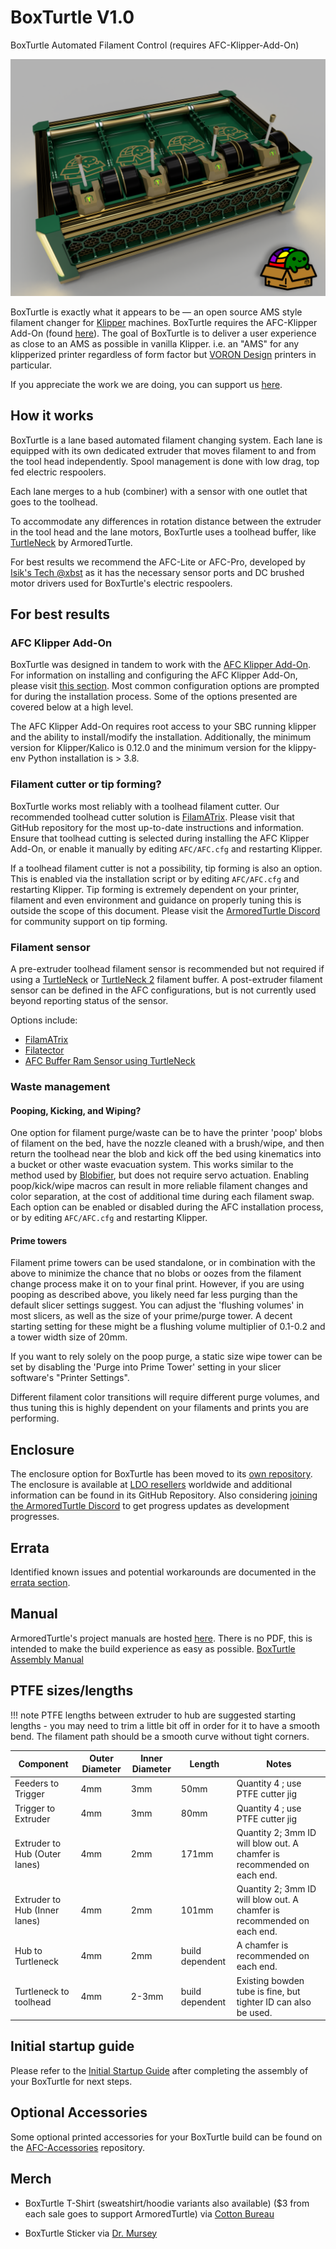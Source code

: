 # BoxTurtle V1.0

BoxTurtle Automated Filament Control (requires AFC-Klipper-Add-On)

![BT_Render](../assets/images/boxturtle-render.png)


BoxTurtle is exactly what it appears to be — an open source AMS style filament changer
for [Klipper](https://klipper3d.org) machines.
BoxTurtle requires the AFC-Klipper Add-On (found [here](https://github.com/ArmoredTurtle/AFC-Klipper-Add-On)).
The goal of BoxTurtle is to deliver a user experience as close to an AMS as possible in vanilla Klipper. i.e. an "AMS"
for any klipperized printer regardless of form factor but [VORON Design](https://vorondesign.com) printers in
particular.

If you appreciate the work we are doing, you can support
us [here](https://www.paypal.com/donate/?hosted_button_id=J4WRJBYGFYHLE).

## How it works

BoxTurtle is a lane based automated filament changing system. Each lane is equipped with its own dedicated extruder that
moves filament to and from the tool head independently. Spool management is done with low drag, top fed electric
respoolers.

Each lane merges to a hub (combiner) with a sensor with one outlet that goes to the toolhead.

To accommodate any differences in rotation distance between the extruder in the tool head and the lane motors, BoxTurtle
uses a toolhead buffer, like [TurtleNeck](https://github.com/ArmoredTurtle/TurtleNeck) by ArmoredTurtle.

For best results we recommend the AFC-Lite or AFC-Pro, developed by [Isik's Tech @xbst](https://github.com/xbst/AFC-Lite/) as it
has the necessary sensor ports and DC brushed motor drivers used for BoxTurtle's electric respoolers.

## For best results

### AFC Klipper Add-On

BoxTurtle was designed in tandem to work with
the [AFC Klipper Add-On](https://github.com/ArmoredTurtle/AFC-Klipper-Add-On). For information on installing and
configuring the AFC Klipper Add-On, please visit [this section](../afc-klipper-add-on/installation/getting-started.md). 
Most common
configuration options are prompted for during the installation process. Some of the options presented are covered below
at a high level.

The AFC Klipper Add-On requires root access to your SBC running klipper and the ability to install/modify the
installation. Additionally, the minimum version for Klipper/Kalico is 0.12.0 and the minimum version for the klippy-env
Python installation is > 3.8.

### Filament cutter or tip forming?

BoxTurtle works most reliably with a toolhead filament cutter. Our recommended toolhead cutter solution
is [FilamATrix](https://github.com/thunderkeys/FilamATrix). Please visit that GitHub repository for the most up-to-date
instructions and information. Ensure that toolhead cutting is selected during installing the AFC Klipper Add-On, or
enable it manually by editing `AFC/AFC.cfg` and restarting Klipper.

If a toolhead filament cutter is not a possibility, tip forming is also an option. This is enabled via the installation
script or by editing `AFC/AFC.cfg` and restarting Klipper. Tip forming is extremely dependent on your printer,
filament and even environment and guidance on properly tuning this is outside the scope of this document. Please visit
the [ArmoredTurtle Discord](https://discord.gg/eT8zc3bvPR) for community support on tip forming.

### Filament sensor

A pre-extruder toolhead filament sensor is recommended but not required if using
a [TurtleNeck](https://github.com/ArmoredTurtle/TurtleNeck)
or [TurtleNeck 2](https://github.com/ArmoredTurtle/TurtleNeck2.0) filament buffer. A post-extruder filament sensor can
be defined in the AFC configurations, but is not currently used beyond reporting status of the sensor.

Options include:

- [FilamATrix](https://github.com/thunderkeys/FilamATrix)
- [Filatector](https://github.com/ArmoredTurtle/Filatector)
- [AFC Buffer Ram Sensor using TurtleNeck](../afc-klipper-add-on/installation/buffer-ram-sensor.md)

### Waste management

#### Pooping, Kicking, and Wiping?

One option for filament purge/waste can be to have the printer 'poop' blobs of filament on the bed, have the nozzle
cleaned with a brush/wipe, and then return the toolhead near the blob and kick off the bed using kinematics into a
bucket or other waste evacuation system. This works similar to the method used
by [Blobifier](https://github.com/Dendrowen/Blobifier), but does not require servo actuation. Enabling poop/kick/wipe
macros can result in more reliable filament changes and color separation, at the cost of additional time during each
filament swap. Each option can be enabled or disabled during the AFC installation process, or by editing `AFC/AFC.cfg`
and restarting Klipper.

#### Prime towers
Filament prime towers can be used standalone, or in combination with the above to minimize the chance that no blobs or
oozes from the filament change process make it on to your final print. However, if you are using pooping as described
above, you likely need far less purging than the default slicer settings suggest. You can adjust the 'flushing volumes'
in most slicers, as well as the size of your prime/purge tower. A decent starting setting for these might be a flushing
volume multiplier of 0.1-0.2 and a tower width size of 20mm.

If you want to rely solely on the poop purge, a static size wipe tower can be set by disabling the 'Purge into Prime
Tower' setting in your slicer software's "Printer Settings".

Different filament color transitions will require different purge volumes, and thus tuning this is highly dependent on
your filaments and prints you are performing.

## Enclosure
The enclosure option for BoxTurtle has been moved to its [own repository](https://github.com/ArmoredTurtle/BoxTurtle-Enclosure). The enclosure is
available at [LDO resellers](./vendors.md) worldwide and additional information can be found in its GitHub Repository. 
Also considering [joining the ArmoredTurtle Discord](https://discord.gg/eT8zc3bvPR) to get progress updates as development progresses.

## Errata
Identified known issues and potential workarounds are documented in the [errata section](./errata.md).

## Manual
ArmoredTurtle's project manuals are hosted [here](https://armoredturtle.xyz). There is no PDF, this is intended to make
the build experience as easy as possible.
[BoxTurtle Assembly Manual](https://armoredturtle.xyz/manual-sections.html?manual=boxturtle)

## PTFE sizes/lengths
!!! note
      PTFE lengths between extruder to hub are suggested starting lengths - you may need to trim a little bit off in
      order for it to have a smooth bend. The filament path should be a smooth curve without tight corners.

| Component                     | Outer Diameter | Inner Diameter | Length          | Notes                                                                   |
|-------------------------------|----------------|----------------|-----------------|-------------------------------------------------------------------------|
| Feeders to Trigger            | 4mm            | 3mm            | 50mm            | Quantity 4 ; use PTFE cutter jig                                        |
| Trigger to Extruder           | 4mm            | 3mm            | 80mm            | Quantity 4 ; use PTFE cutter jig                                        |
| Extruder to Hub (Outer lanes) | 4mm            | 2mm            | 171mm           | Quantity 2; 3mm ID will blow out. A chamfer is recommended on each end. |
| Extruder to Hub (Inner lanes) | 4mm            | 2mm            | 101mm           | Quantity 2; 3mm ID will blow out. A chamfer is recommended on each end. |
| Hub to Turtleneck             | 4mm            | 2mm            | build dependent | A chamfer is recommended on each end.                                   |
| Turtleneck to toolhead        | 4mm            | 2-3mm          | build dependent | Existing bowden tube is fine, but tighter ID can also be used.          |

## Initial startup guide
Please refer to the [Initial Startup Guide](./initial_startup/01-overview.md) after completing the 
assembly of your 
BoxTurtle for next
steps.

## Optional Accessories
Some optional printed accessories for your BoxTurtle build can be found on
the [AFC-Accessories](https://github.com/ArmoredTurtle/AFC-Accessories) repository.

## Merch
- BoxTurtle T-Shirt (sweatshirt/hoodie variants also available) ($3 from each sale goes to support ArmoredTurtle)
  via [Cotton Bureau](https://cottonbureau.com/p/QKF5XC/shirt/colored-box-turtle#/26921844/tee-men-premium-lightweight-vintage-black-tri-blend-s)

- BoxTurtle Sticker via [Dr. Mursey](https://drmursey.myshopify.com/products/box-turtle)